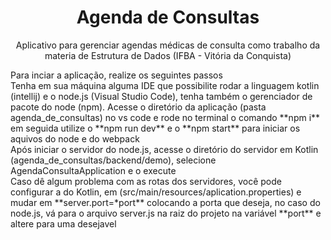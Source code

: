 <h1 align="center">Agenda de Consultas</h1>

<p align="center">Aplicativo para gerenciar agendas médicas de consulta como trabalho da materia de Estrutura de Dados (IFBA - Vitória da Conquista)</p>

<div>Para inciar a aplicação, realize os seguintes passos</div>
<div>Tenha em sua máquina alguma IDE que possibilite rodar a linguagem kotlin (intellij) e o node.js (Visual Studio Code), tenha também o gerenciador de pacote do node (npm). Acesse o diretório  da aplicação (pasta agenda_de_consultas) no vs code e rode no terminal o comando **npm i** em seguida utilize o **npm run dev** e o **npm start** para iniciar os aquivos do node e do webpack</div>
<div>Após iniciar o servidor do node.js, acesse o diretório do servidor em Kotlin (agenda_de_consultas/backend/demo), selecione AgendaConsultaApplication e o execute</div>
<div>Caso dê algum problema com as rotas dos servidores, você pode configurar a do Kotlin, em (src/main/resources/aplication.properties) e mudar em **server.port=*port** colocando a porta que deseja, no caso do node.js, vá para o arquivo server.js na raiz do projeto na variável **port** e altere para uma desejavel</div>
